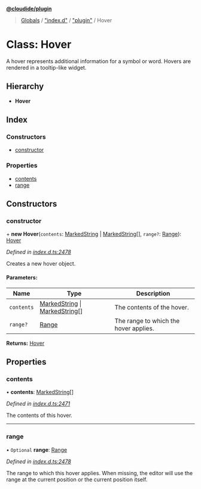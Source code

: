 **[@cloudide/plugin](../README.md)**

> [Globals](../README.md) / ["index.d"](../modules/_index_d_.md) / ["plugin"](../modules/_index_d_._plugin_.md) / Hover

# Class: Hover

A hover represents additional information for a symbol or word. Hovers are
rendered in a tooltip-like widget.

## Hierarchy

* **Hover**

## Index

### Constructors

* [constructor](_index_d_._plugin_.hover.md#constructor)

### Properties

* [contents](_index_d_._plugin_.hover.md#contents)
* [range](_index_d_._plugin_.hover.md#range)

## Constructors

### constructor

\+ **new Hover**(`contents`: [MarkedString](../modules/_index_d_._plugin_.md#markedstring) \| [MarkedString](../modules/_index_d_._plugin_.md#markedstring)[], `range?`: [Range](_index_d_._plugin_.range.md)): [Hover](_index_d_._plugin_.hover.md)

*Defined in [index.d.ts:2478](https://github.com/huaweicloud/cloudide-plugin-api/blob/1ab5ef8/index.d.ts#L2478)*

Creates a new hover object.

#### Parameters:

Name | Type | Description |
------ | ------ | ------ |
`contents` | [MarkedString](../modules/_index_d_._plugin_.md#markedstring) \| [MarkedString](../modules/_index_d_._plugin_.md#markedstring)[] | The contents of the hover. |
`range?` | [Range](_index_d_._plugin_.range.md) | The range to which the hover applies.  |

**Returns:** [Hover](_index_d_._plugin_.hover.md)

## Properties

### contents

•  **contents**: [MarkedString](../modules/_index_d_._plugin_.md#markedstring)[]

*Defined in [index.d.ts:2471](https://github.com/huaweicloud/cloudide-plugin-api/blob/1ab5ef8/index.d.ts#L2471)*

The contents of this hover.

___

### range

• `Optional` **range**: [Range](_index_d_._plugin_.range.md)

*Defined in [index.d.ts:2478](https://github.com/huaweicloud/cloudide-plugin-api/blob/1ab5ef8/index.d.ts#L2478)*

The range to which this hover applies. When missing, the
editor will use the range at the current position or the
current position itself.
